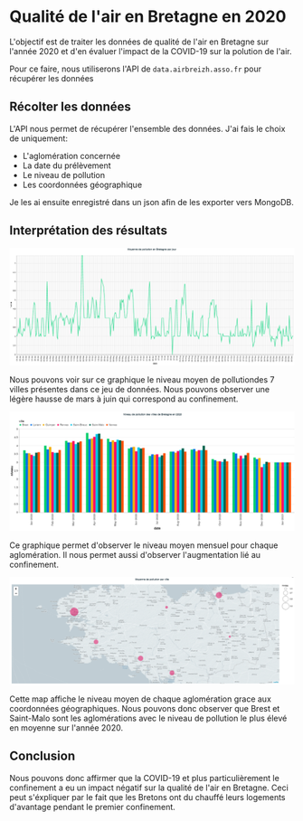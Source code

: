 # Qualité de l'air en Bretagne en 2020

L'objectif est de traiter les données de qualité de l'air en Bretagne sur l'année 2020 et d'en évaluer l'impact de la COVID-19 sur la polution de l'air.

Pour ce faire, nous utiliserons l'API de `data.airbreizh.asso.fr` pour récupérer les données

## Récolter les données
L'API nous permet de récupérer l'ensemble des données. J'ai fais le choix de uniquement:
- L'aglomération concernée
- La date du prélèvement
- Le niveau de pollution
- Les coordonnées géographique 

Je les ai ensuite enregistré dans un json afin de les exporter vers MongoDB.

## Interprétation des résultats

![graph](images/graph.PNG)

Nous pouvons voir sur ce graphique le niveau moyen de pollutiondes 7 villes présentes dans ce jeu de données. Nous pouvons observer une légère hausse de mars à juin qui correspond au confinement.

![barplot](images/barplot.PNG)

Ce graphique permet d'observer le niveau moyen mensuel pour chaque aglomération. Il nous permet aussi d'observer l'augmentation lié au confinement.

![map](images/map.PNG)

Cette map affiche le niveau moyen de chaque aglomération grace aux coordonnées géographiques. Nous pouvons donc observer que Brest et Saint-Malo sont les aglomérations avec le niveau de pollution le plus élevé en moyenne sur l'année 2020.

## Conclusion
Nous pouvons donc affirmer que la COVID-19 et plus particulièrement le confinement a eu un impact négatif sur la qualité de l'air en Bretagne. Ceci peut s'éxpliquer par le fait que les Bretons ont du chauffé leurs logements d'avantage pendant le premier confinement.
